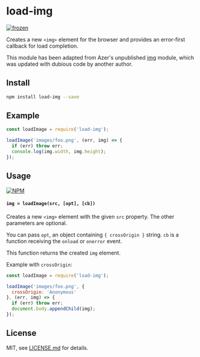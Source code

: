 # load-img

[![frozen](http://badges.github.io/stability-badges/dist/frozen.svg)](http://github.com/badges/stability-badges)

Creates a new `<img>` element for the browser and provides an error-first callback for load completion.

This module has been adapted from Azer's unpublished [img](https://www.npmjs.com/package/img) module, which was updated with dubious code by another author.

## Install

```sh
npm install load-img --save
```

## Example

```js
const loadImage = require('load-img');

loadImage('images/foo.png', (err, img) => {
  if (err) throw err;
  console.log(img.width, img.height);
});
```

## Usage

[![NPM](https://nodei.co/npm/load-img.png)](https://www.npmjs.com/package/load-img)

#### `img = loadImage(src, [opt], [cb])`

Creates a new `<img>` element with the given `src` property. The other parameters are optional.

You can pass `opt`, an object containing `{ crossOrigin }` string. `cb` is a function receiving the `onload` or `onerror` event.

This function returns the created `img` element.

Example with `crossOrigin`:

```js
const loadImage = require('load-img');

loadImage('images/foo.png', {
  crossOrigin: 'Anonymous'
}, (err, img) => {
  if (err) throw err;
  document.body.appendChild(img);
});
```

## License

MIT, see [LICENSE.md](http://github.com/mattdesl/load-img/blob/master/LICENSE.md) for details.
